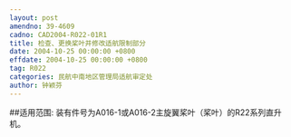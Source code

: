 ```yaml
---
layout: post
amendno: 39-4609
cadno: CAD2004-R022-01R1
title: 检查、更换桨叶并修改适航限制部分
date: 2004-10-25 00:00:00 +0800
effdate: 2004-10-25 00:00:00 +0800
tag: R022
categories: 民航中南地区管理局适航审定处
author: 钟颖芬
---
```


##适用范围:
装有件号为A016-1或A016-2主旋翼桨叶（桨叶）的R22系列直升机。

